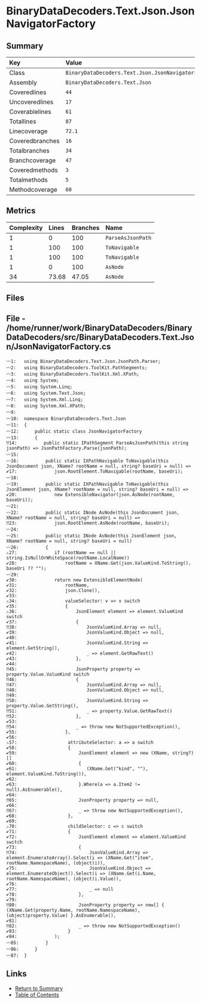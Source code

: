 ﻿# BinaryDataDecoders.Text.Json.JsonNavigatorFactory

## Summary

| Key             | Value                                               |
| :-------------- | :-------------------------------------------------- |
| Class           | `BinaryDataDecoders.Text.Json.JsonNavigatorFactory` |
| Assembly        | `BinaryDataDecoders.Text.Json`                      |
| Coveredlines    | `44`                                                |
| Uncoveredlines  | `17`                                                |
| Coverablelines  | `61`                                                |
| Totallines      | `87`                                                |
| Linecoverage    | `72.1`                                              |
| Coveredbranches | `16`                                                |
| Totalbranches   | `34`                                                |
| Branchcoverage  | `47`                                                |
| Coveredmethods  | `3`                                                 |
| Totalmethods    | `5`                                                 |
| Methodcoverage  | `60`                                                |

## Metrics

| Complexity | Lines | Branches | Name              |
| :--------- | :---- | :------- | :---------------- |
| 1          | 0     | 100      | `ParseAsJsonPath` |
| 1          | 100   | 100      | `ToNavigable`     |
| 1          | 100   | 100      | `ToNavigable`     |
| 1          | 0     | 100      | `AsNode`          |
| 34         | 73.68 | 47.05    | `AsNode`          |

## Files

## File - /home/runner/work/BinaryDataDecoders/BinaryDataDecoders/src/BinaryDataDecoders.Text.Json/JsonNavigatorFactory.cs

```CSharp
〰1:   using BinaryDataDecoders.Text.Json.JsonPath.Parser;
〰2:   using BinaryDataDecoders.ToolKit.PathSegments;
〰3:   using BinaryDataDecoders.ToolKit.Xml.XPath;
〰4:   using System;
〰5:   using System.Linq;
〰6:   using System.Text.Json;
〰7:   using System.Xml.Linq;
〰8:   using System.Xml.XPath;
〰9:   
〰10:  namespace BinaryDataDecoders.Text.Json
〰11:  {
〰12:      public static class JsonNavigatorFactory
〰13:      {
‼14:          public static IPathSegment ParseAsJsonPath(this string jsonPath) => JsonPathFactory.Parse(jsonPath);
〰15:  
〰16:          public static IXPathNavigable ToNavigable(this JsonDocument json, XName? rootName = null, string? baseUri = null) =>
✔17:              json.RootElement.ToNavigable(rootName, baseUri);
〰18:  
〰19:          public static IXPathNavigable ToNavigable(this JsonElement json, XName? rootName = null, string? baseUri = null) =>
✔20:              new ExtensibleNavigator(json.AsNode(rootName, baseUri));
〰21:  
〰22:          public static INode AsNode(this JsonDocument json, XName? rootName = null, string? baseUri = null) =>
‼23:              json.RootElement.AsNode(rootName, baseUri);
〰24:  
〰25:          public static INode AsNode(this JsonElement json, XName? rootName = null, string? baseUri = null)
〰26:          {
⚠27:              if (rootName == null || string.IsNullOrWhiteSpace(rootName.LocalName))
✔28:                  rootName = XName.Get(json.ValueKind.ToString(), baseUri ?? "");
〰29:  
✔30:              return new ExtensibleElementNode(
✔31:                  rootName,
✔32:                  json.Clone(),
✔33:  
⚠34:                  valueSelector: v => v switch
✔35:                  {
⚠36:                      JsonElement element => element.ValueKind switch
✔37:                      {
‼38:                          JsonValueKind.Array => null,
✔39:                          JsonValueKind.Object => null,
✔40:  
✔41:                          JsonValueKind.String => element.GetString(),
✔42:                          _ => element.GetRawText()
✔43:                      },
✔44:  
‼45:                      JsonProperty property => property.Value.ValueKind switch
‼46:                      {
‼47:                          JsonValueKind.Array => null,
‼48:                          JsonValueKind.Object => null,
‼49:  
‼50:                          JsonValueKind.String => property.Value.GetString(),
‼51:                          _ => property.Value.GetRawText()
‼52:                      },
✔53:  
‼54:                      _ => throw new NotSupportedException(),
✔55:                  },
✔56:  
⚠57:                   attributeSelector: a => a switch
✔58:                   {
✔59:                       JsonElement element => new (XName, string?)[]
✔60:                       {
✔61:                          (XName.Get("kind", ""), element.ValueKind.ToString()),
✔62:  
✔63:                       }.Where(a => a.Item2 != null).AsEnumerable(),
✔64:  
‼65:                       JsonProperty property => null,
✔66:  
‼67:                       _ => throw new NotSupportedException(),
✔68:                   },
✔69:  
⚠70:                   childSelector: c => c switch
✔71:                   {
✔72:                       JsonElement element => element.ValueKind switch
✔73:                       {
‼74:                           JsonValueKind.Array => element.EnumerateArray().Select(i => (XName.Get("item", rootName.NamespaceName), (object)i)),
✔75:                           JsonValueKind.Object => element.EnumerateObject().Select(i => (XName.Get(i.Name, rootName.NamespaceName), (object)i.Value)),
✔76:  
✔77:                           _ => null
✔78:                       },
✔79:  
‼80:                       JsonProperty property => new[] { (XName.Get(property.Name, rootName.NamespaceName), (object)property.Value) }.AsEnumerable(),
✔81:  
‼82:                       _ => throw new NotSupportedException()
✔83:                   }
✔84:              );
〰85:          }
〰86:      }
〰87:  }
```

## Links

* [Return to Summary](Summary.md)
* [Table of Contents](../TOC.md)

